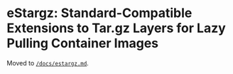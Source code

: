 # eStargz: Standard-Compatible Extensions to Tar.gz Layers for Lazy Pulling Container Images

Moved to [`/docs/estargz.md`](/docs/estargz.md).
